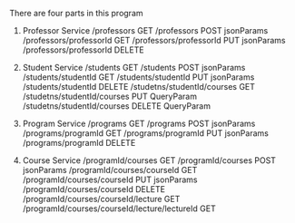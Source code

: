 There are four parts in this program
1. Professor Service
/professors GET
/professors POST jsonParams
/professors/professorId GET
/professors/professorId PUT jsonParams
/professors/professorId DELETE

2. Student Service
/students GET
/students POST jsonParams
/students/studentId GET
/students/studentId PUT jsonParams
/students/studentId DELETE
/studetns/studentId/courses GET
/studetns/studentId/courses PUT QueryParam
/studetns/studentId/courses DELETE QueryParam

3. Program Service
/programs GET
/programs POST jsonParams
/programs/programId GET
/programs/programId PUT jsonParams
/programs/programId DELETE

4. Course Service
/programId/courses GET
/programId/courses POST jsonParams
/programId/courses/courseId GET
/programId/courses/courseId PUT jsonParams
/programId/courses/courseId DELETE
/programId/courses/courseId/lecture GET
/programId/courses/courseId/lecture/lectureId GET